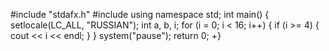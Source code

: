 #include "stdafx.h"
 #include<iostream>
 using namespace std;
 int main()
 {
 	setlocale(LC_ALL, "RUSSIAN");
 	int a, b, i;
 	for (i = 0; i < 16; i++)
 	{
 		if (i >= 4) {
 			cout << i << endl;
 		}
 	}
	system("pause"); 
    return 0;
 +}

